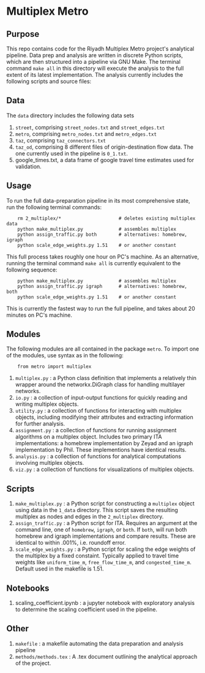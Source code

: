# Multiplex Metro

## Purpose
This repo contains code for the Riyadh Multiplex Metro project's analytical pipeline. Data prep and analysis are written in discrete Python scripts, which are then structured into a pipeline via GNU Make. The terminal command `make all` in this directory will execute the analysis to the full extent of its latest implementation. The analysis currently includes the following scripts and source files: 

## Data
The `data` directory includes the following data sets

1. `street`, comprising `street_nodes.txt` and `street_edges.txt` 
2. `metro`, comprising `metro_nodes.txt` and `metro_edges.txt` 
3. `taz`, comprising `taz_connectors.txt`
4. `taz_od`, comprising 8 different files of origin-destination flow data. The one currently used in the pipeline is `0_1.txt`.
5. google_times.txt, a data frame of google travel time estimates used for validation.

## Usage
To run the full data-preparation pipeline in its most comprehensive state, run the following terminal commands:
```
    rm 2_multiplex/*                     # deletes existing multiplex data
    python make_multiplex.py             # assembles multiplex
    python assign_traffic.py both        # alternatives: homebrew, igraph
    python scale_edge_weights.py 1.51    # or another constant
```
This full process takes roughly one hour on PC's machine. As an alternative, running the terminal command `make all` is currently equivalent to the following sequence: 
```
    python make_multiplex.py             # assembles multiplex
    python assign_traffic.py igraph      # alternatives: homebrew, both
    python scale_edge_weights.py 1.51    # or another constant
```
This is currently the fastest way to run the full pipeline, and takes about 20 minutes on PC's machine. 
## Modules

The following modules are all contained in the package `metro`. To import one of the modules, use syntax as in the following: 
```
    from metro import multiplex 
```

1. `multiplex.py` : a Python class definition that implements a relatively thin wrapper around the networkx.DiGraph class for handling multilayer networks.
2. `io.py` : a collection of input-output functions for quickly reading and writing multiplex objects. 
3. `utility.py` : a collection of functions for interacting with multiplex objects, including modifying their attributes and extracting information for further analysis. 
4. `assignment.py` : a collection of functions for running assignment algorithms on a multiplex object. Includes two primary ITA implementations: a homebrew implementation by Zeyad and an igraph implementation by Phil. These implementions have identical results. 
5. `analysis.py` : a collection of functions for analytical computations involving multiplex objects.
6. `viz.py` : a collection of functions for visualizations of multiplex objects. 

## Scripts

1. `make_multiplex.py` : a Python script for constructing a `multiplex` object using data in the `1_data` directory. This script saves the resulting multiplex as nodes and edges in the `2_multiplex` directory. 
2. `assign_traffic.py` : a Python script for ITA. Requires an argument at the command line, one of `homebrew`, `igraph`, or `both`. If `both`, will run both homebrew and igraph implementations and compare results. These are identical to within .001%, i.e. roundoff error. 
3. `scale_edge_weights.py` : a Python script for scaling the edge weights of the multiplex by a fixed constaint. Typically applied to travel time weights like `uniform_time_m`, `free_flow_time_m`, and `congested_time_m`. Default used in the makefile is 1.51. 

## Notebooks
1. scaling_coefficient.ipynb : a jupyter notebook with exploratory analysis to determine the scaling coefficient used in the pipeline. 

## Other
1. `makefile` : a makefile automating the data preparation and analysis pipeline
2. `methods/methods.tex` : A .tex document outlining the analytical approach of the project.  